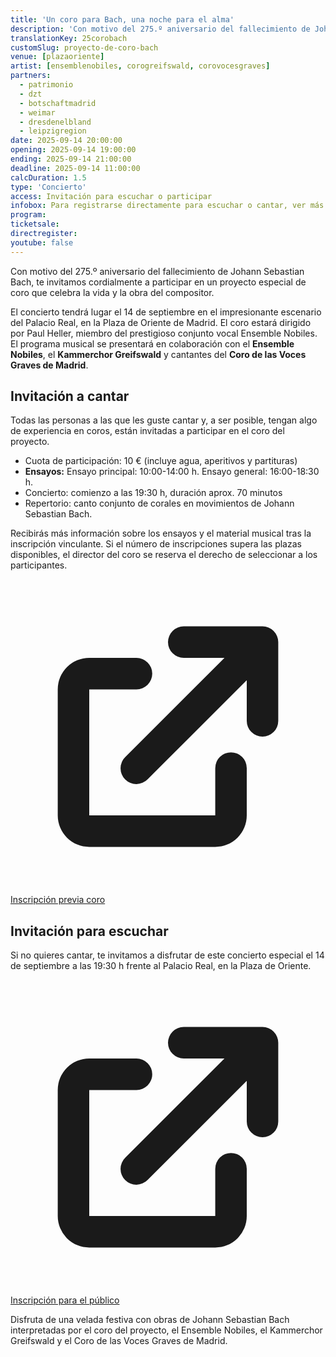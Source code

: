 ```yaml
---
title: 'Un coro para Bach, una noche para el alma'
description: 'Con motivo del 275.º aniversario del fallecimiento de Johann Sebastian Bach, te invitamos cordialmente a participar en un proyecto especial de coro.'
translationKey: 25corobach
customSlug: proyecto-de-coro-bach
venue: [plazaoriente]
artist: [ensemblenobiles, corogreifswald, corovocesgraves]
partners:
  - patrimonio
  - dzt
  - botschaftmadrid
  - weimar
  - dresdenelbland
  - leipzigregion
date: 2025-09-14 20:00:00
opening: 2025-09-14 19:00:00
ending: 2025-09-14 21:00:00
deadline: 2025-09-14 11:00:00
calcDuration: 1.5
type: 'Concierto'
access: Invitación para escuchar o participar
infobox: Para registrarse directamente para escuchar o cantar, ver más abajo.
program:
ticketsale:
directregister:
youtube: false
---
```


Con motivo del 275.º aniversario del fallecimiento de Johann Sebastian Bach, te invitamos cordialmente a participar en un proyecto especial de coro que celebra la vida y la obra del compositor.

El concierto tendrá lugar el 14 de septiembre en el impresionante escenario del Palacio Real, en la Plaza de Oriente de Madrid. El coro estará dirigido por Paul Heller, miembro del prestigioso conjunto vocal Ensemble Nobiles. El programa musical se presentará en colaboración con el **Ensemble Nobiles**, el **Kammerchor Greifswald** y cantantes del **Coro de las Voces Graves de Madrid**.

## Invitación a cantar

Todas las personas a las que les guste cantar y, a ser posible, tengan algo de experiencia en coros, están invitadas a participar en el coro del proyecto.

- Cuota de participación: 10 € (incluye agua, aperitivos y partituras)
- **Ensayos:**
  Ensayo principal: 10:00-14:00 h.
  Ensayo general: 16:00-18:30 h.
- Concierto: comienzo a las 19:30 h, duración aprox. 70 minutos
- Repertorio: canto conjunto de corales en movimientos de Johann Sebastian Bach.

Recibirás más información sobre los ensayos y el material musical tras la inscripción vinculante. Si el número de inscripciones supera las plazas disponibles, el director del coro se reserva el derecho de seleccionar a los participantes.

<a href="https://Coro_participativo.eventbrite.es" class="mt-3 inline-flex items-center justify-center px-3 py-2 border border-transparent text-sm no-underline font-semibold rounded-md bg-red-600 text-white buttonhover hover:text-white" target="\_blank" rel="noopener noreferrer"> <svg xmlns="http://www.w3.org/2000/svg" class="h-4 w-4 text-white mr-2" viewBox="0 0 20 20" fill="currentColor"><path d="M11 3a1 1 0 100 2h2.586l-6.293 6.293a1 1 0 101.414 1.414L15 6.414V9a1 1 0 102 0V4a1 1 0 00-1-1h-5z" /><path d="M5 5a2 2 0 00-2 2v8a2 2 0 002 2h8a2 2 0 002-2v-3a1 1 0 10-2 0v3H5V7h3a1 1 0 000-2H5z" /></svg> Inscripción previa coro </a>

## Invitación para escuchar

Si no quieres cantar, te invitamos a disfrutar de este concierto especial el 14 de septiembre a las 19:30 h frente al Palacio Real, en la Plaza de Oriente.

<a href="https://concierto_homenaje_bach.eventbrite.es/" class="mt-3 inline-flex items-center justify-center px-3 py-2 border border-transparent text-sm no-underline font-semibold rounded-md bg-red-600 text-white buttonhover hover:text-white" target="\_blank" rel="noopener noreferrer"> <svg xmlns="http://www.w3.org/2000/svg" class="h-4 w-4 text-white mr-2" viewBox="0 0 20 20" fill="currentColor"><path d="M11 3a1 1 0 100 2h2.586l-6.293 6.293a1 1 0 101.414 1.414L15 6.414V9a1 1 0 102 0V4a1 1 0 00-1-1h-5z" /><path d="M5 5a2 2 0 00-2 2v8a2 2 0 002 2h8a2 2 0 002-2v-3a1 1 0 10-2 0v3H5V7h3a1 1 0 000-2H5z" /></svg> Inscripción para el público </a>

Disfruta de una velada festiva con obras de Johann Sebastian Bach interpretadas por el coro del proyecto, el Ensemble Nobiles, el Kammerchor Greifswald y el Coro de las Voces Graves de Madrid.
